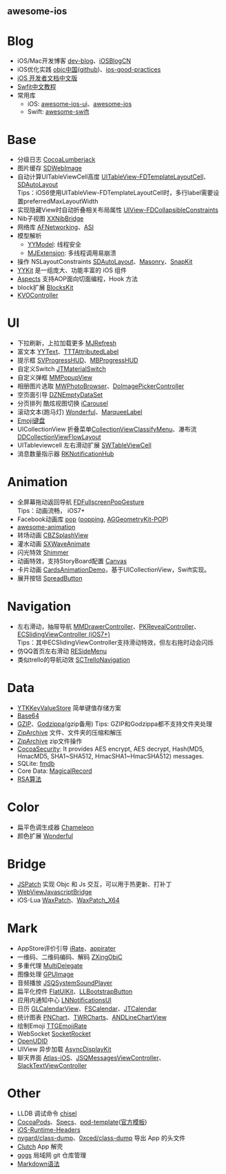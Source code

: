 
## awesome-ios ##

Blog
==

* iOS/Mac开发博客 [dev-blog](https://github.com/nixzhu/dev-blog)、[iOSBlogCN](https://github.com/tangqiaoboy/iOSBlogCN)
* iOS优化实践 [objc中国](http://objccn.io/)([github](https://github.com/objccn/articles))、[ios-good-practices](https://github.com/futurice/ios-good-practices)
* [iOS 开发者文档中文版](https://github.com/iOS-Developer-Documents-Chinese/iOS-Developer-Documents-Chinese)
* [Swfit中文教程](https://github.com/numbbbbb/the-swift-programming-language-in-chinese)
* 常用库
   * iOS: [awesome-ios-ui](https://github.com/cjwirth/awesome-ios-ui)、[awesome-ios](https://github.com/vsouza/awesome-ios)
   * Swift: [awesome-swift](https://github.com/matteocrippa/awesome-swift)


Base
==

* 分级日志 [CocoaLumberjack](https://github.com/CocoaLumberjack/CocoaLumberjack)
* 图片缓存 [SDWebImage](https://github.com/rs/SDWebImage)
* 自动计算UITableViewCell高度 [UITableView-FDTemplateLayoutCell](https://github.com/forkingdog/UITableView-FDTemplateLayoutCell)、[SDAutoLayout](https://github.com/gsdios/SDAutoLayout)
  <br>Tips：iOS6使用UITableView-FDTemplateLayoutCell时，多行label需要设置preferredMaxLayoutWidth
* 实现隐藏View时自动折叠相关布局属性 [UIView-FDCollapsibleConstraints](https://github.com/forkingdog/UIView-FDCollapsibleConstraints)
* Nib子视图 [XXNibBridge](https://github.com/sunnyxx/XXNibBridge)
* 网络库 [AFNetworking](https://github.com/AFNetworking/AFNetworking)、[ASI](https://github.com/pokeb/asi-http-request)
* 模型解析
    * [YYModel](https://github.com/ibireme/YYModel): 线程安全
    * [MJExtension](https://github.com/CoderMJLee/MJExtension): 多线程调用易崩溃
* 操作 NSLayoutConstraints [SDAutoLayout](https://github.com/gsdios/SDAutoLayout)、[Masonry](https://github.com/SnapKit/Masonry)、[SnapKit](https://github.com/SnapKit/SnapKit)
* [YYKit](https://github.com/ibireme/YYKit) 是一组庞大、功能丰富的 iOS 组件
* [Aspects](https://github.com/steipete/Aspects) 支持AOP面向切面编程，Hook 方法
* block扩展 [BlocksKit](https://github.com/zwaldowski/BlocksKit)
* [KVOController](https://github.com/facebook/KVOController)

UI
==

* 下拉刷新，上拉加载更多 [MJRefresh](https://github.com/CoderMJLee/MJRefresh)
* 富文本 [YYText](https://github.com/ibireme/YYText)、[TTTAttributedLabel](https://github.com/TTTAttributedLabel/TTTAttributedLabel)
* 提示框 [SVProgressHUD](https://github.com/TransitApp/SVProgressHUD)、[MBProgressHUD](https://github.com/jdg/MBProgressHUD)
* 自定义Switch [JTMaterialSwitch](https://github.com/JunichiT/JTMaterialSwitch)
* 自定义弹框 [MMPopupView](https://github.com/adad184/MMPopupView)
* 相册图片选取 [MWPhotoBrowser](https://github.com/mwaterfall/MWPhotoBrowser)、[DoImagePickerController](https://github.com/donobono/DoImagePickerController)
* 空页面引导 [DZNEmptyDataSet](https://github.com/dzenbot/DZNEmptyDataSet)
* 分页排列 酷炫视图切换 [iCarousel](https://github.com/nicklockwood/iCarousel)
* 滚动文本(跑马灯) [Wonderful](https://github.com/dsxNiubility/Wonderful)、[MarqueeLabel](https://github.com/cbpowell/MarqueeLabel)
* [Emoji键盘](https://github.com/CodingPub/BZEmojiKeyboard)
* UICollectionView 折叠菜单[CollectionViewClassifyMenu](https://github.com/ChenYilong/CollectionViewClassifyMenu)、瀑布流[DDCollectionViewFlowLayout](https://github.com/openboy2012/DDCollectionViewFlowLayout)
* UITableviewcell 左右滑动扩展 [SWTableViewCell](https://github.com/CEWendel/SWTableViewCell)
* 消息数量指示器 [RKNotificationHub](https://github.com/cwRichardKim/RKNotificationHub)

Animation
==

* 全屏幕拖动返回导航 [FDFullscreenPopGesture](https://github.com/forkingdog/FDFullscreenPopGesture)
  <br>Tips：动画流畅， iOS7+
* Facebook动画库 [pop](https://github.com/facebook/pop) ([popping](https://github.com/schneiderandre/popping), [AGGeometryKit-POP](https://github.com/agens-no/AGGeometryKit-POP))
* [awesome-animation](https://github.com/Animatious/awesome-animation)
* 转场动画 [CBZSplashView](https://github.com/callumboddy/CBZSplashView)
* 灌水动画 [SXWaveAnimate](https://github.com/dsxNiubility/SXWaveAnimate)
* 闪光特效 [Shimmer](https://github.com/facebook/Shimmer)
* 动画特效，支持StoryBoard配置 [Canvas](https://github.com/CanvasPod/Canvas)
* 卡片动画 [CardsAnimationDemo](https://github.com/adow/CardsAnimationDemo)，基于UICollectionView，Swift实现。
* 展开按钮 [SpreadButton](https://github.com/liuzhiyi1992/SpreadButton)

Navigation
==

* 左右滑动，抽屉导航 [MMDrawerController](https://github.com/mutualmobile/MMDrawerController)、[PKRevealController](https://github.com/pkluz/PKRevealController)、[ECSlidingViewController (iOS7+)](https://github.com/ECSlidingViewController/ECSlidingViewController)
<br>Tips：其中ECSlidingViewController支持滑动特效，但左右拖时动会闪烁
* 仿QQ首页左右滑动 [RESideMenu](https://github.com/romaonthego/RESideMenu)
* 类似trello的导航动效 [SCTrelloNavigation](https://github.com/SergioChan/SCTrelloNavigation)


Data
==

* [YTKKeyValueStore](https://github.com/yuantiku/YTKKeyValueStore) 简单键值存储方案
* [Base64](https://github.com/nicklockwood/Base64)
* [GZIP](https://github.com/nicklockwood/GZIP)、[Godzippa](https://github.com/mattt/Godzippa)(gzip备用)
  Tips: GZIP和Godzippa都不支持文件夹处理
* [ZipArchive](https://github.com/ZipArchive/ZipArchive) 文件、文件夹的压缩和解压
* [ZipArchive](https://github.com/mattconnolly/ZipArchive) zip文件操作
* [CocoaSecurity](https://github.com/kelp404/CocoaSecurity): It provides AES encrypt, AES decrypt, Hash(MD5, HmacMD5, SHA1~SHA512, HmacSHA1~HmacSHA512) messages.
* SQLite: [fmdb](https://github.com/ccgus/fmdb)
* Core Data: [MagicalRecord](https://github.com/magicalpanda/MagicalRecord)
* [RSA算法](https://github.com/reejosamuel/RSA)


Color
==

* 扁平色调生成器 [Chameleon](https://github.com/ViccAlexander/Chameleon)
* 颜色扩展 [Wonderful](https://github.com/dsxNiubility/Wonderful)

Bridge
==

* [JSPatch](https://github.com/bang590/JSPatch) 实现 Objc 和 Js 交互，可以用于热更新、打补丁
* [WebViewJavascriptBridge](https://github.com/marcuswestin/WebViewJavascriptBridge)
* iOS-Lua [WaxPatch](https://github.com/mmin18/WaxPatch)、[WaxPatch_X64](https://github.com/maxfong/WaxPatch_X64)


Mark
==

* AppStore评价引导 [iRate](https://github.com/nicklockwood/iRate)、[appirater](https://github.com/arashpayan/appirater)
* 一维码、二维码编码、解码 [ZXingObjC](https://github.com/TheLevelUp/ZXingObjC)
* 多重代理 [MultiDelegate](https://github.com/aleph7/MultiDelegate)
* 图像处理 [GPUImage](https://github.com/BradLarson/GPUImage)
* 音频播放 [JSQSystemSoundPlayer](https://github.com/jessesquires/JSQSystemSoundPlayer)
* 扁平化控件 [FlatUIKit](https://github.com/Grouper/FlatUIKit)、[LLBootstrapButton](https://github.com/lilei644/LLBootstrapButton)
* 应用内通知中心 [LNNotificationsUI](https://github.com/LeoNatan/LNNotificationsUI)
* 日历 [GLCalendarView](https://github.com/Glow-Inc/GLCalendarView)、[FSCalendar](https://github.com/WenchaoIOS/FSCalendar)、[JTCalendar](https://github.com/jonathantribouharet/JTCalendar)
* 统计图表 [PNChart](https://github.com/kevinzhow/PNChart)、[TWRCharts](https://github.com/chasseurmic/TWRCharts)、[ANDLineChartView](https://github.com/anaglik/ANDLineChartView)
* 绘制Emoji [TTGEmojiRate](https://github.com/zekunyan/TTGEmojiRate)
* WebSocket [SocketRocket](https://github.com/square/SocketRocket)
* [OpenUDID](https://github.com/ylechelle/OpenUDID)
* UIView 异步加载 [AsyncDisplayKit](https://github.com/facebook/AsyncDisplayKit)
* 聊天界面 [Atlas-iOS](https://github.com/layerhq/Atlas-iOS)、[JSQMessagesViewController](https://github.com/jessesquires/JSQMessagesViewController)、[SlackTextViewController](https://github.com/slackhq/SlackTextViewController)

Other
==

* LLDB 调试命令 [chisel](https://github.com/facebook/chisel)
* [CocoaPods](https://github.com/CocoaPods/CocoaPods)、[Specs](https://github.com/CocoaPods/Specs)、[pod-template](https://github.com/CodingPub/pod-template)([官方模板](https://github.com/CocoaPods/pod-template))
* [iOS-Runtime-Headers](https://github.com/nst/iOS-Runtime-Headers)
* [nygard/class-dump](https://github.com/nygard/class-dump)、[0xced/class-dump](https://github.com/0xced/class-dump) 导出 App 的头文件
* [Clutch](https://github.com/KJCracks/Clutch) App 解壳
* [gogs](https://github.com/gogits/gogs) 局域网 git 仓库管理
* [Markdown语法](https://github.com/guodongxiaren/README)


